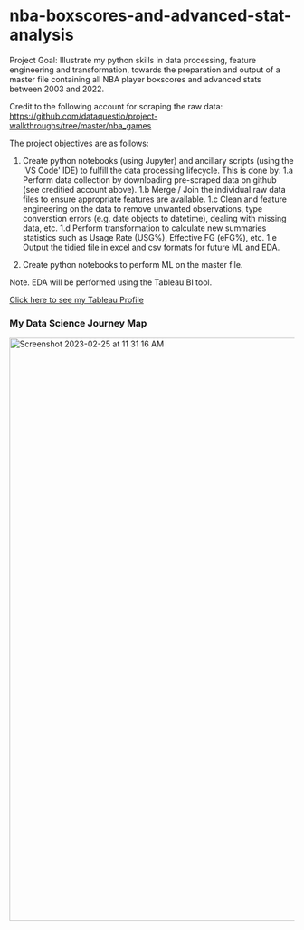 # nba-boxscores-and-advanced-stat-analysis
<p> Project Goal: Illustrate my python skills in data processing, feature engineering and transformation, towards the preparation and output of a master file containing all NBA player boxscores and advanced stats between 2003 and 2022. 

Credit to the following account for scraping the raw data: https://github.com/dataquestio/project-walkthroughs/tree/master/nba_games

The project objectives are as follows:
1. Create python notebooks (using Jupyter) and ancillary scripts (using the 'VS Code' IDE) to fulfill the data processing lifecycle. This is done by:
1.a Perform data collection by downloading pre-scraped data on github (see creditied account above).
1.b Merge / Join the individual raw data files to ensure appropriate features are available.
1.c Clean and feature engineering on the data to remove unwanted observations, type converstion errors (e.g. date objects to datetime), dealing with missing data, etc.
1.d Perform transformation to calculate new summaries statistics such as Usage Rate (USG%), Effective FG (eFG%), etc.
1.e Output the tidied file in excel and csv formats for future ML and EDA.

2. Create python notebooks to perform ML on the master file. 

Note. EDA will be performed using the Tableau BI tool.</p>
<a href="https://public.tableau.com/app/profile/andy.orie">Click here to see my Tableau Profile</a>
<h3>My Data Science Journey Map</h3>
<img width="1031" alt="Screenshot 2023-02-25 at 11 31 16 AM" src="https://user-images.githubusercontent.com/61837004/222493532-8e32d613-f4f5-4354-ac0d-9dc6db24f6cc.png">
